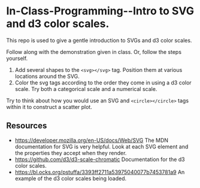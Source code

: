 # In-Class-Programming--Intro to SVG and d3 color scales.

This repo is used to give a gentle introduction to SVGs and d3 color scales.  

Follow along with the demonstration given in class.  Or, follow the steps yourself.

1. Add several shapes to the `<svg></svg>` tag.  Position them at various locations around the SVG.
2. Color the svg tags according to the order they come in using a d3 color scale.  Try both a categorical scale and a numerical scale.

Try to think about how you would use an SVG and `<circle></circle>` tags within it to construct a scatter plot.

## Resources

- https://developer.mozilla.org/en-US/docs/Web/SVG
	The MDN documentation for SVG is very helpful.  Look at each SVG element and the properties they accept when they render.
- https://github.com/d3/d3-scale-chromatic
	Documentation for the d3 color scales.
- https://bl.ocks.org/pstuffa/3393ff2711a53975040077b7453781a9
	An example of the d3 color scales being loaded.

